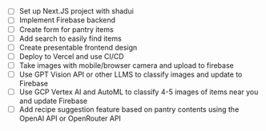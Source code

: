## 

-  [ ] Set up Next.JS project with shadui
-  [ ] Implement Firebase backend
-  [ ] Create form for pantry items
-  [ ] Add search to easily find items
-  [ ] Create presentable frontend design
-  [ ] Deploy to Vercel and use CI/CD
-  [ ] Take images with mobile/browser camera and upload to firebase
-  [ ] Use GPT Vision API or other LLMS to classify images and update to Firebase
-  [ ] Use GCP Vertex AI and AutoML to classify 4-5 images of items near you and update Firebase
-  [ ] Add recipe suggestion feature based on pantry contents using the OpenAI API or OpenRouter API
